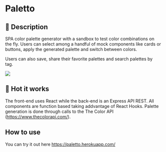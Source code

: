 # Paletto

## :art: Description

SPA color palette generator with a sandbox to test color combinations on the fly. Users can select among a handful of mock components like cards or buttons, apply the generated palette and switch between colors.

Users can also save, share their favorite palettes and search palettes by tag.

![](https://i.imgur.com/Qac3dx2.png)



## :nut_and_bolt: Hot it works

The front-end uses React while the back-end is an Express API REST.
All components are function based taking addvantage of React Hooks. 
Palette generation is done through calls to the The Color API (https://www.thecolorapi.com/).

## How to use

You can try it out here https://paletto.herokuapp.com/





